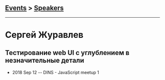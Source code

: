 ## [Events](../README.md) > [Speakers](../speakers.md)
---

# Сергей Журавлев

## Тестирование web UI с углублением в незначительные детали
- 2018 Sep 12 -- DINS - JavaScript meetup 1    
